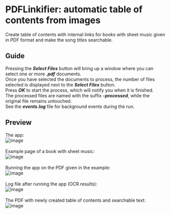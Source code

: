 # PDFLinkifier: automatic table of contents from images
Create table of contents with internal links for books with sheet music given in PDF format and make the song titles searchable.

## Guide
Pressing the <b><i>Select Files</i></b> button will bring up a window where you can select one or more <b><i>.pdf</i></b> documents.
<br>
Once you have selected the documents to process, the number of files selected is displayed next to the <b><i>Select Files</i></b> button.
<br>
Press <b><i>OK</i></b> to start the process, which will notify you when it is finished.
<br>
The processed files are named with the suffix <b><i>-processed</i></b>, while the original file remains untouched.
<br>
See the <b><i>events.log</b></i> file for background events during the run.

## Preview
The app:
<br>
![image](https://github.com/csongorszasz/PDFLinkifier/assets/75858356/ffcc7e40-9467-40f0-93ee-55d8dfecf891)
<br>
<br>
Example page of a book with sheet music:
<br>
![image](https://github.com/csongorszasz/PDFLinkifier/assets/75858356/d9f22dec-1313-4bad-a8b8-a1b4a1db42e8)
<br>
<br>
Running the app on the PDF given in the example:
<br>
![image](https://github.com/csongorszasz/PDFLinkifier/assets/75858356/2d69205f-05dc-4ef3-ac10-8588f653cf38)
<br>
<br>
Log file after running the app (OCR results):
<br>
![image](https://github.com/csongorszasz/PDFLinkifier/assets/75858356/3f0d6519-7e89-4f8b-8e5c-d966a1c38e40)
<br>
<br>
The PDF with newly created table of contents and searchable text:
<br>
![image](https://github.com/csongorszasz/PDFLinkifier/assets/75858356/ea02c08f-a6d1-4907-8c1e-7072f2147fd6)

